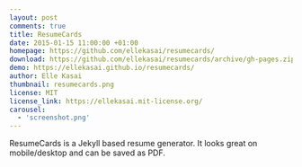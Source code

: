 ```yaml
---
layout: post
comments: true
title: ResumeCards
date: 2015-01-15 11:00:00 +01:00
homepage: https://github.com/ellekasai/resumecards/
download: https://github.com/ellekasai/resumecards/archive/gh-pages.zip
demo: https://ellekasai.github.io/resumecards/
author: Elle Kasai
thumbnail: resumecards.png
license: MIT
license_link: https://ellekasai.mit-license.org/
carousel:
  - 'screenshot.png'
---
```


ResumeCards is a Jekyll based resume generator. It looks great on mobile/desktop and can be saved as PDF.
